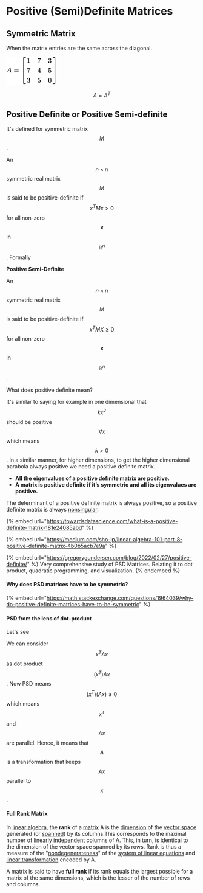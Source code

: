 # Positive (Semi)Definite Matrices

## Symmetric Matrix

When the matrix entries are the same across the diagonal.&#x20;

![](<../.gitbook/assets/image (165) (1) (1).png>)

$$
A = A^T
$$

## Positive Definite or Positive Semi-definite

It's defined for symmetric matrix $$M$$.

An $$n\times n$$ symmetric real matrix $$M$$ is said to be positive-definite  if $$x^TMx > 0$$for all non-zero $$\mathbf {x}$$in $$\mathbb {R} ^{n}$$.  Formally

**Positive Semi-Definite**

An $$n\times n$$ symmetric real matrix $$M$$ is said to be positive-definite  if $$x^TMX \geq 0$$ for all non-zero $$\mathbf {x}$$in $$\mathbb {R} ^{n}$$. &#x20;

What does positive definite mean?&#x20;

It's similar to saying for example in one dimensional that $$kx^2$$should be positive $$\forall x$$which means $$k>0$$. In a similar manner, for higher dimensions, to get the higher dimensional parabola always positive we need a positive definite matrix.&#x20;

* **All the eigenvalues of a positive definite matrix are positive.**&#x20;
* **A matrix is positive definite if it’s symmetric and all its eigenvalues are positive.**

The determinant of a positive definite matrix is always positive, so a positive definite matrix is always [nonsingular](https://mathworld.wolfram.com/NonsingularMatrix.html).

{% embed url="https://towardsdatascience.com/what-is-a-positive-definite-matrix-181e24085abd" %}

{% embed url="https://medium.com/sho-jp/linear-algebra-101-part-8-positive-definite-matrix-4b0b5acb7e9a" %}

{% embed url="https://gregorygundersen.com/blog/2022/02/27/positive-definite/" %}
Very comprehensive study of PSD Matrices. Relating it to dot product, quadratic programming, and visualization.&#x20;
{% endembed %}

#### Why does PSD matrices have to be symmetric?

{% embed url="https://math.stackexchange.com/questions/1964039/why-do-positive-definite-matrices-have-to-be-symmetric" %}

#### PSD from the lens of dot-product

Let's see

We can consider $$x^TAx$$ as dot product $$(x^T)Ax$$. Now PSD means $$(x^T)(Ax) \geq 0$$ which means $$x^T$$ and $$Ax$$ are parallel. Hence, it means that $$A$$ is a transformation that keeps $$Ax$$ parallel to $$x$$.&#x20;

#### Full Rank Matrix

In [linear algebra](https://en.wikipedia.org/wiki/Linear\_algebra), the **rank** of a [matrix](https://en.wikipedia.org/wiki/Matrix\_\(mathematics\)) A is the [dimension](https://en.wikipedia.org/wiki/Dimension\_\(vector\_space\)) of the [vector space](https://en.wikipedia.org/wiki/Vector\_space) generated (or [spanned](https://en.wikipedia.org/wiki/Linear\_span)) by its columns.This corresponds to the maximal number of [linearly independent](https://en.wikipedia.org/wiki/Linearly\_independent) columns of A. This, in turn, is identical to the dimension of the vector space spanned by its rows. Rank is thus a measure of the "[nondegenerateness](https://en.wikipedia.org/wiki/Degenerate\_form)" of the [system of linear equations](https://en.wikipedia.org/wiki/System\_of\_linear\_equations) and [linear transformation](https://en.wikipedia.org/wiki/Linear\_transformation) encoded by A.

A matrix is said to have **full rank** if its rank equals the largest possible for a matrix of the same dimensions, which is the lesser of the number of rows and columns.&#x20;
